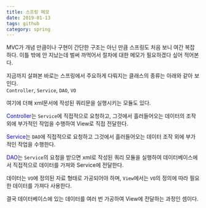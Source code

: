 ```yaml
---
title: 스프링 메모
date: 2019-01-13
tags: github 
category: spring
---
```


MVC가 개념 만큼이나 구현이 간단한 구조는 아닌 만큼 스프링도 처음 보니 여간 복잡하다. 
이틀 밖에 안 지났는데 벌써 까먹어서 절차에 대한 메모가 필요하겠다 싶어 적어본다.

지금까지 살펴본 바로는 스프링에서 주요하게 다뤄지는 클래스의 종류는 아래와 같아 보인다.
<br>`Controller`, `Service`, `DAO`, `VO`

여기에 더해 xml문서에 작성된 쿼리문을 실행시키는 모듈도 있다.

<span style="color: rgb(9, 0, 255);">Controller</span>는 `Service`에 직접적으로 요청하고, 그것에서 흘러들어오는 데이터의 조작 외에 부가적인 작업을 수행하여 View로 직접 전달한다.

<span style="color: rgb(9, 0, 255);">Service</span>는 `DAO`에 직접적으로 요청하고 그것에서 흘러들어오는 데이터 조작 외에 부가적인 작업을 수행한다. 

<span style="color: rgb(9, 0, 255);">DAO</span>는 `Service`의 요청을 받으면 xml로 작성된 쿼리 모듈을 실행하여 데이터베이스에서 직접적으로 데이터를 가져와 Service에 전달한다.

데이터는 `VO`에 정의된 자료 형태로 가공되어야 하며, `View`에서는 `VO`의 정의에 따라 필요한 데이터를 가져다 사용한다.


결국 데이터베이스에 있는 데이터를 여러 번 가공하여 View에 전달하는 과정인 셈이다. 



